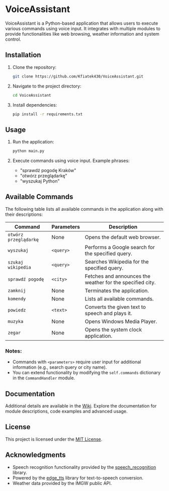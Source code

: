 # VoiceAssistant

VoiceAssistant is a Python-based application that allows users to execute various commands using voice input. It integrates with multiple modules to provide functionalities like web browsing, weather information and system control.

## Installation

1. Clone the repository:
   ```bash
   git clone https://github.com/Kfiatek430/VoiceAssistant.git
   ```

2. Navigate to the project directory:
   ```bash
   cd VoiceAssistant
   ```

3. Install dependencies:
   ```bash
   pip install -r requirements.txt
   ```

## Usage

1. Run the application:
   ```bash
   python main.py
   ```

2. Execute commands using voice input. Example phrases:
   - "sprawdź pogodę Kraków"
   - "otwórz przeglądarkę"
   - "wyszukaj Python"

## Available Commands

The following table lists all available commands in the application along with their descriptions:

| **Command**                  | **Parameters** | **Description**                                                      |
|------------------------------|----------------|----------------------------------------------------------------------|
| `otwórz przeglądarkę`        | None           | Opens the default web browser.                                       |
| `wyszukaj`                   | `<query>`      | Performs a Google search for the specified query.                    |
| `szukaj wikipedia`           | `<query>`      | Searches Wikipedia for the specified query.                          |
| `sprawdź pogodę`             | `<city>`       | Fetches and announces the weather for the specified city.            |
| `zamknij`                    | None           | Terminates the application.                                          |
| `komendy`                    | None           | Lists all available commands.                                        |
| `powiedz`                    | `<text>`       | Converts the given text to speech and plays it.                      |
| `muzyka`                     | None           | Opens Windows Media Player.                                          |
| `zegar`                      | None           | Opens the system clock application.                                  |

### Notes:
- Commands with `<parameters>` require user input for additional information (e.g., search query or city name).
- You can extend functionality by modifying the `self.commands` dictionary in the `CommandHandler` module.

## Documentation

Additional details are available in the [Wiki](https://github.com/Kfiatek430/VoiceAssistant/wiki). Explore the documentation for module descriptions, code examples and advanced usage.

## License

This project is licensed under the [MIT License](LICENSE.md).

## Acknowledgments

- Speech recognition functionality provided by the [speech_recognition](https://github.com/Uberi/speech_recognition) library.
- Powered by the [edge_tts](https://github.com/rany2/edge-tts) library for text-to-speech conversion.
- Weather data provided by the IMGW public API.
